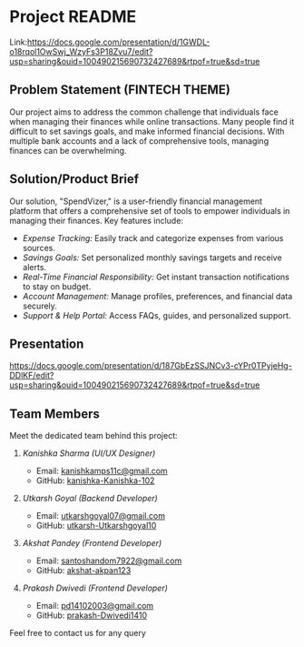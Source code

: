 # Project README

Link:https://docs.google.com/presentation/d/1GWDL-o18rqol1OwSwj_WzyFs3P18Zvu7/edit?usp=sharing&ouid=100490215690732427689&rtpof=true&sd=true

## Problem Statement  (FINTECH THEME)

Our project aims to address the common challenge that individuals face when managing their finances while online transactions. Many people find it difficult to  set savings goals, and make informed financial decisions. With multiple bank accounts and a lack of comprehensive tools, managing finances can be overwhelming.

## Solution/Product Brief

Our solution, "SpendVizer," is a user-friendly financial management platform that offers a comprehensive set of tools to empower individuals in managing their finances. Key features include:

- *Expense Tracking:* Easily track and categorize expenses from various sources.
- *Savings Goals:* Set personalized monthly savings targets and receive alerts.
- *Real-Time Financial Responsibility:* Get instant transaction notifications to stay on budget.
- *Account Management:* Manage profiles, preferences, and financial data securely.
- *Support & Help Portal:* Access FAQs, guides, and personalized support.

## Presentation

https://docs.google.com/presentation/d/187GbEzSSJNCv3-cYPr0TPyjeHg-DDlKF/edit?usp=sharing&ouid=100490215690732427689&rtpof=true&sd=true

## Team Members

Meet the dedicated team behind this project:

1. *Kanishka Sharma (UI/UX Designer)*
   - Email: kanishkamps11c@gmail.com
   - GitHub: [kanishka-Kanishka-102](https://github.com/kanishka-1102)

2. *Utkarsh Goyal (Backend Developer)*
   - Email: utkarshgoyal07@gmail.com
   - GitHub: [utkarsh-Utkarshgoyal10](https://github.com/Utkarshgoyal10)

3. *Akshat Pandey (Frontend Developer)*
   - Email: santoshandom7922@gmail.com
   - GitHub: [akshat-akpan123](https://github.com/akpan123)

4. *Prakash Dwivedi (Frontend Developer)*
   - Email: pd14102003@gmail.com
   - GitHub: [prakash-Dwivedi1410](https://github.com/Dwivedi1410)

Feel free to contact us for any query
